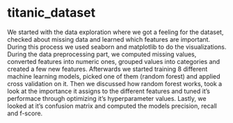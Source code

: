 # titanic_dataset

We started with the data exploration where we got a feeling for the dataset, checked about missing data and learned which features are important. During this process we used seaborn and matplotlib to do the visualizations. During the data preprocessing part, we computed missing values, converted features into numeric ones, grouped values into categories and created a few new features. Afterwards we started training 8 different machine learning models, picked one of them (random forest) and applied cross validation on it. Then we discussed how random forest works, took a look at the importance it assigns to the different features and tuned it’s performace through optimizing it’s hyperparameter values. Lastly, we looked at it’s confusion matrix and computed the models precision, recall and f-score.
